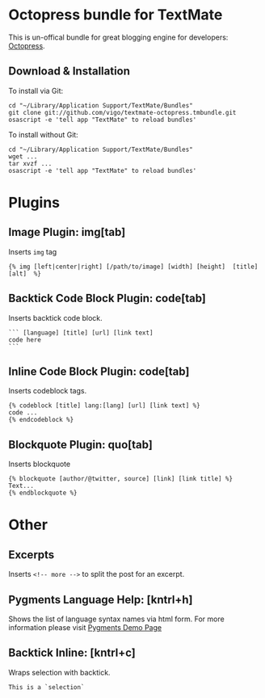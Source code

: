# Octopress bundle for TextMate

This is un-offical bundle for great blogging engine for developers: 
[Octopress](http://octopress.org/).

## Download & Installation
To install via Git:

    cd "~/Library/Application Support/TextMate/Bundles"
    git clone git://github.com/vigo/textmate-octopress.tmbundle.git
    osascript -e 'tell app "TextMate" to reload bundles'

To install without Git:

    cd "~/Library/Application Support/TextMate/Bundles"
    wget ...
    tar xvzf ...
    osascript -e 'tell app "TextMate" to reload bundles'

# Plugins
## Image Plugin: img[tab]
Inserts `img` tag

    {% img [left|center|right] [/path/to/image] [width] [height]  [title] [alt]  %}

## Backtick Code Block Plugin: code[tab]
Inserts backtick code block.

    ``` [language] [title] [url] [link text]
    code here
    ```

## Inline Code Block Plugin: code[tab]
Inserts codeblock tags.

    {% codeblock [title] lang:[lang] [url] [link text] %}
    code ...
    {% endcodeblock %}

## Blockquote Plugin: quo[tab]
Inserts blockquote

    {% blockquote [author/@twitter, source] [link] [link title] %}
    Text...
    {% endblockquote %}

# Other

## Excerpts
Inserts `<!-- more -->` to split the post for an excerpt.


## Pygments Language Help: [kntrl+h]
Shows the list of language syntax names via html form. For more information 
please visit [Pygments Demo Page](http://pygments.org/demo/)

## Backtick Inline: [kntrl+c]
Wraps selection with backtick.

    This is a `selection`


